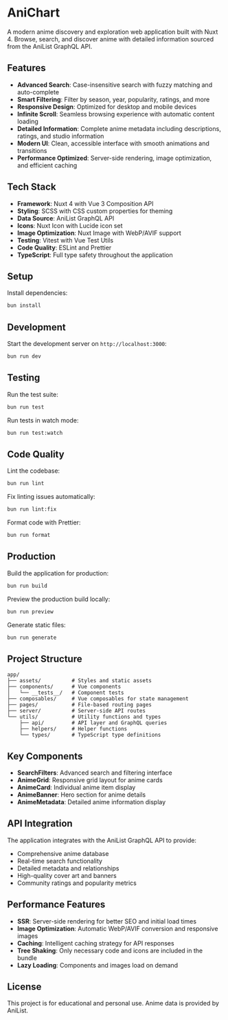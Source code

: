 # AniChart

A modern anime discovery and exploration web application built with Nuxt 4. Browse, search, and discover anime with detailed information sourced from the AniList GraphQL API.

## Features

- **Advanced Search**: Case-insensitive search with fuzzy matching and auto-complete
- **Smart Filtering**: Filter by season, year, popularity, ratings, and more
- **Responsive Design**: Optimized for desktop and mobile devices
- **Infinite Scroll**: Seamless browsing experience with automatic content loading
- **Detailed Information**: Complete anime metadata including descriptions, ratings, and studio information
- **Modern UI**: Clean, accessible interface with smooth animations and transitions
- **Performance Optimized**: Server-side rendering, image optimization, and efficient caching

## Tech Stack

- **Framework**: Nuxt 4 with Vue 3 Composition API
- **Styling**: SCSS with CSS custom properties for theming
- **Data Source**: AniList GraphQL API
- **Icons**: Nuxt Icon with Lucide icon set
- **Image Optimization**: Nuxt Image with WebP/AVIF support
- **Testing**: Vitest with Vue Test Utils
- **Code Quality**: ESLint and Prettier
- **TypeScript**: Full type safety throughout the application

## Setup

Install dependencies:

```bash
bun install
```

## Development

Start the development server on `http://localhost:3000`:

```bash
bun run dev
```

## Testing

Run the test suite:

```bash
bun run test
```

Run tests in watch mode:

```bash
bun run test:watch
```

## Code Quality

Lint the codebase:

```bash
bun run lint
```

Fix linting issues automatically:

```bash
bun run lint:fix
```

Format code with Prettier:

```bash
bun run format
```

## Production

Build the application for production:

```bash
bun run build
```

Preview the production build locally:

```bash
bun run preview
```

Generate static files:

```bash
bun run generate
```

## Project Structure

```
app/
├── assets/          # Styles and static assets
├── components/      # Vue components
│   └── __tests__/   # Component tests
├── composables/     # Vue composables for state management
├── pages/           # File-based routing pages
├── server/          # Server-side API routes
└── utils/           # Utility functions and types
    ├── api/         # API layer and GraphQL queries
    ├── helpers/     # Helper functions
    └── types/       # TypeScript type definitions
```

## Key Components

- **SearchFilters**: Advanced search and filtering interface
- **AnimeGrid**: Responsive grid layout for anime cards
- **AnimeCard**: Individual anime item display
- **AnimeBanner**: Hero section for anime details
- **AnimeMetadata**: Detailed anime information display

## API Integration

The application integrates with the AniList GraphQL API to provide:

- Comprehensive anime database
- Real-time search functionality
- Detailed metadata and relationships
- High-quality cover art and banners
- Community ratings and popularity metrics

## Performance Features

- **SSR**: Server-side rendering for better SEO and initial load times
- **Image Optimization**: Automatic WebP/AVIF conversion and responsive images
- **Caching**: Intelligent caching strategy for API responses
- **Tree Shaking**: Only necessary code and icons are included in the bundle
- **Lazy Loading**: Components and images load on demand

## License

This project is for educational and personal use. Anime data is provided by AniList.
